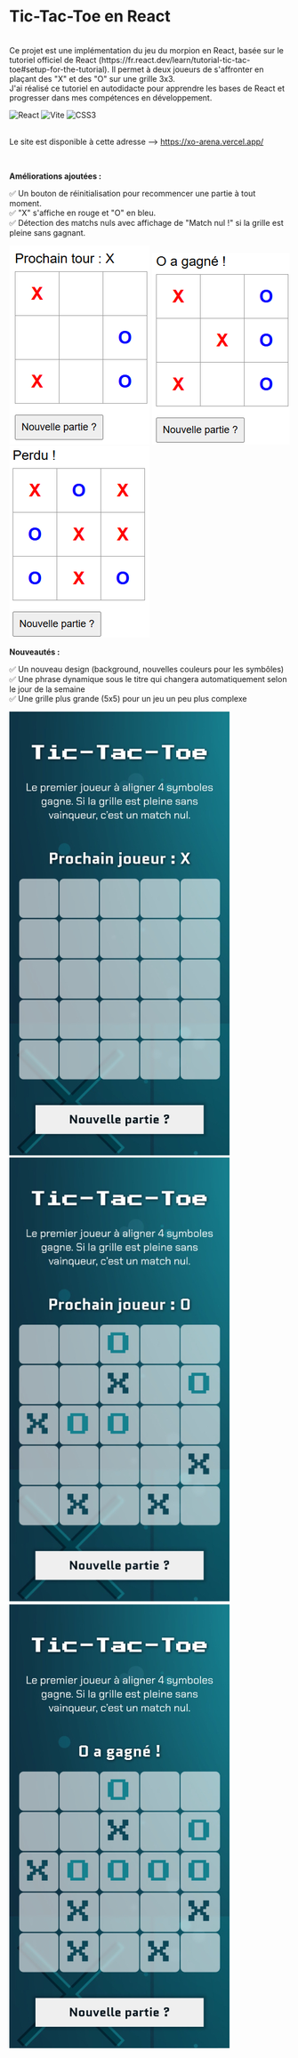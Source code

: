 # Tic-Tac-Toe en React #
<br/>
Ce projet est une implémentation du jeu du morpion en React, basée sur le tutoriel officiel de React (https://fr.react.dev/learn/tutorial-tic-tac-toe#setup-for-the-tutorial). Il permet à deux joueurs de s'affronter en plaçant des "X" et des "O" sur une grille 3x3.
<br/>
J'ai réalisé ce tutoriel en autodidacte pour apprendre les bases de React et progresser dans mes compétences en développement.
<br/>


![React](https://img.shields.io/badge/React-%2361DAFB?style=for-the-badge&logo=react&logoColor=white)
![Vite](https://img.shields.io/badge/Vite-%23646CFF?style=for-the-badge&logo=vite&logoColor=white)
![CSS3](https://img.shields.io/badge/CSS3-%231572B6?style=for-the-badge&logo=css3&logoColor=white)


<br/>Le site est disponible à cette adresse --> https://xo-arena.vercel.app/

<br/>

**Améliorations ajoutées :**
<br/>

✅ Un bouton de réinitialisation pour recommencer une partie à tout moment.
<br/>
✅ "X" s'affiche en rouge et "O" en bleu.
<br/>
✅ Détection des matchs nuls avec affichage de "Match nul !" si la grille est pleine sans gagnant.


![Quelques captures d'écran du jeu](https://github.com/Anais-DZ/Tic_Tac_Toe/blob/main/tic_tac_toe.png)
![Quelques captures d'écran du jeu](https://github.com/Anais-DZ/Tic_Tac_Toe/blob/main/tic_tac_toe_gagnant.png)
![Quelques captures d'écran du jeu](https://github.com/Anais-DZ/Tic_Tac_Toe/blob/main/tic_tac_toe_perdant.png)


**Nouveautés :**
<br/>

✅ Un nouveau design (background, nouvelles couleurs pour les symbôles)
<br/>
✅ Une phrase dynamique sous le titre qui changera automatiquement selon le jour de la semaine
<br/>
✅ Une grille plus grande (5x5) pour un jeu un peu plus complexe
<br/>


![Quelques captures d'écran du jeu](https://github.com/Anais-DZ/Tic_Tac_Toe/blob/main/tictactoeimg.jpg)
![Quelques captures d'écran du jeu](https://github.com/Anais-DZ/Tic_Tac_Toe/blob/main/tictactoeimg2.jpg)
![Quelques captures d'écran du jeu](https://github.com/Anais-DZ/Tic_Tac_Toe/blob/main/tictactoe_gagnant.jpg)
